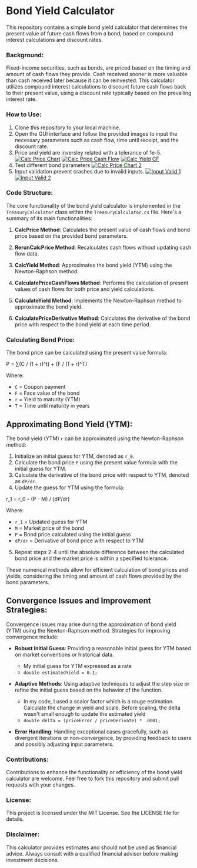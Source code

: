 ﻿# Bond Yield Calculator

This repository contains a simple bond yield calculator that determines the present value of future cash flows from a bond, based on compound interest calculations and discount rates.

### Background:
Fixed-income securities, such as bonds, are priced based on the timing and amount of cash flows they provide. Cash received sooner is more valuable than cash received later because it can be reinvested. This calculator utilizes compound interest calculations to discount future cash flows back to their present value, using a discount rate typically based on the prevailing interest rate.

### How to Use:
1. Clone this repository to your local machine.
2. Open the GUI interface and follow the provided images to input the necessary parameters such as cash flow, time until receipt, and the discount rate.
3. Price and yield are inversley related with a tolerance of 1e-5.
[![Calc Price Chart](BondCalcPriceChart.PNG)](images/BondCalcPriceChart.png)
[![Calc Price Cash Flow ](BondCalcPriceSnippet.PNG)](images/BondCalcPriceSnippet.png)
[![Calc Yield CF](BondCalcYieldSnippet.PNG)](images/BondCalcYieldSnippet.png)
4. Test different bond parameters 
[![Calc Price Chart 2](BondCalcPriceChart2.PNG)](images/BondCalcPriceChart2.png)
5. Input validation prevent crashes due to invalid inputs.
[![Input Valid 1](InputValidation1.PNG)](images/InputValidation1.png)
[![Input Valid 2](InputValidation2.PNG)](images/InputValidation2.png)


### Code Structure:
The core functionality of the bond yield calculator is implemented in the `TreasuryCalculator` class within the `TreasuryCalculator.cs` file. Here's a summary of its main functionalities:

1. **CalcPrice Method**: Calculates the present value of cash flows and bond price based on the provided bond parameters.

2. **RerunCalcPrice Method**: Recalculates cash flows without updating cash flow data.

3. **CalcYield Method**: Approximates the bond yield (YTM) using the Newton-Raphson method.

4. **CalculatePriceCashFlows Method**: Performs the calculation of present values of cash flows for both price and yield calculations.

5. **CalculateYield Method**: Implements the Newton-Raphson method to approximate the bond yield.

6. **CalculatePriceDerivative Method**: Calculates the derivative of the bond price with respect to the bond yield at each time period.

### Calculating Bond Price:
The bond price can be calculated using the present value formula:

 P = ∑(C / (1 + r)^t) + (F / (1 + r)^T)

Where:
- `C` = Coupon payment
- `F` = Face value of the bond
- `r` = Yield to maturity (YTM)
- `T` = Time until maturity in years

## Approximating Bond Yield (YTM):
The bond yield (YTM) `r` can be approximated using the Newton-Raphson method:
1. Initialize an initial guess for YTM, denoted as `r_0`.
2. Calculate the bond price `P` using the present value formula with the initial guess for YTM.
3. Calculate the derivative of the bond price with respect to YTM, denoted as `dP/dr`.
4. Update the guess for YTM using the formula:

 r_1 = r_0 - (P - M) / (dP/dr)



Where:
- `r_1`  = Updated guess for YTM
- `M` = Market price of the bond
- `P` = Bond price calculated using the initial guess
- `dP/dr` = Derivative of bond price with respect to YTM

5. Repeat steps 2-4 until the absolute difference between the calculated bond price and the market price is within a specified tolerance.

These numerical methods allow for efficient calculation of bond prices and yields, considering the timing and amount of cash flows provided by the bond parameters.

## Convergence Issues and Improvement Strategies:
Convergence issues may arise during the approximation of bond yield (YTM) using the Newton-Raphson method. Strategies for improving convergence include:
- **Robust Initial Guess**: Providing a reasonable initial guess for YTM based on market conventions or historical data.
	- My initial guess for YTM expressed as a rate            
	- ``` double estimatedYield = 0.1; ```

- **Adaptive Methods**: Using adaptive techniques to adjust the step size or refine the initial guess based on the behavior of the function.
	- In my code, I used a scalor factor which is a rouge estimation. Calculate the change in yield and scale. Before scaling, the delta wasn't small enough to update the estimated yield 
	- ``` double delta = (priceError / priceDerivate) * .0001; ```
- **Error Handling**: Handling exceptional cases gracefully, such as divergent iterations or non-convergence, by providing feedback to users and possibly adjusting input parameters.


### Contributions:
Contributions to enhance the functionality or efficiency of the bond yield calculator are welcome. Feel free to fork this repository and submit pull requests with your changes.

### License:
This project is licensed under the MIT License. See the LICENSE file for details.

### Disclaimer:
This calculator provides estimates and should not be used as financial advice. Always consult with a qualified financial advisor before making investment decisions.
